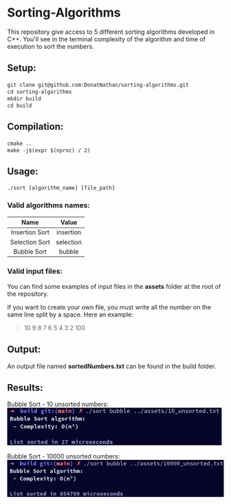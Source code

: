# Sorting-Algorithms
This repository give access to 5 different sorting algorithms developed in C++. 
You'll see in the terminal complexity of the algorithm and time of execution to sort the numbers. 

## Setup:

```
git clone git@github.com:DonatNathan/sorting-algorithms.git
cd sorting-algorithms
mkdir build
cd build
```

## Compilation:

```
cmake ..
make -j$(expr $(nproc) / 2)
```

## Usage:

```
./sort [algorithm_name] [file_path]
```

### Valid algorithms names:

| Name | Value |
| :---: | :---: |
| Insertion Sort | insertion |
| Selection Sort | selection |
| Bubble Sort | bubble |

### Valid input files:

You can find some examples of input files in the **assets** folder at the root of the repository.

If you want to create your own file, you must write all the number on the same line split by a space. Here an example:

> 10 9 8 7 6 5 4 3 2 100

## Output:

An output file named **sortedNumbers.txt** can be found in the build folder. 

## Results:

Bubble Sort - 10 unsorted numbers:\
![Bubble Sort - 10 Unsorted](assets/readme_bubble_10.png)

Bubble Sort - 10000 unsorted numbers:\
![Bubble Sort - 10000 Unsorted](assets/readme_bubble_10000.png)

